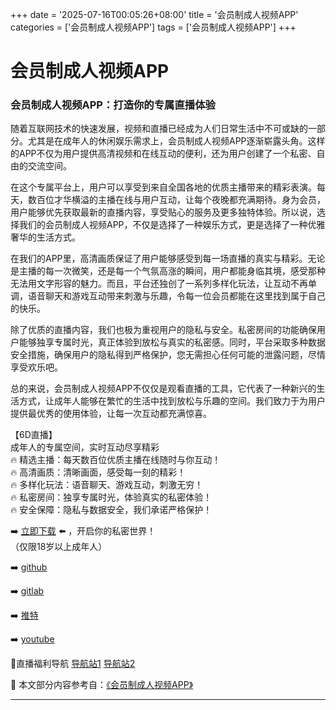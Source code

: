 +++
date = '2025-07-16T00:05:26+08:00'
title = '会员制成人视频APP'
categories = ['会员制成人视频APP']
tags = ['会员制成人视频APP']
+++

# 会员制成人视频APP

### 会员制成人视频APP：打造你的专属直播体验

随着互联网技术的快速发展，视频和直播已经成为人们日常生活中不可或缺的一部分。尤其是在成年人的休闲娱乐需求上，会员制成人视频APP逐渐崭露头角。这样的APP不仅为用户提供高清视频和在线互动的便利，还为用户创建了一个私密、自由的交流空间。

在这个专属平台上，用户可以享受到来自全国各地的优质主播带来的精彩表演。每天，数百位才华横溢的主播在线与用户互动，让每个夜晚都充满期待。身为会员，用户能够优先获取最新的直播内容，享受贴心的服务及更多独特体验。所以说，选择我们的会员制成人视频APP，不仅是选择了一种娱乐方式，更是选择了一种优雅奢华的生活方式。

在我们的APP里，高清画质保证了用户能够感受到每一场直播的真实与精彩。无论是主播的每一次微笑，还是每一个气氛高涨的瞬间，用户都能身临其境，感受那种无法用文字形容的魅力。而且，平台还独创了一系列多样化玩法，让互动不再单调，语音聊天和游戏互动带来刺激与乐趣，令每一位会员都能在这里找到属于自己的快乐。

除了优质的直播内容，我们也极为重视用户的隐私与安全。私密房间的功能确保用户能够独享专属时光，真正体验到放松与真实的私密感。同时，平台采取多种数据安全措施，确保用户的隐私得到严格保护，您无需担心任何可能的泄露问题，尽情享受欢乐吧。

总的来说，会员制成人视频APP不仅仅是观看直播的工具，它代表了一种新兴的生活方式，让成年人能够在繁忙的生活中找到放松与乐趣的空间。我们致力于为用户提供最优秀的使用体验，让每一次互动都充满惊喜。

【6D直播】  
成年人的专属空间，实时互动尽享精彩  
🔥 精选主播：每天数百位优质主播在线随时与你互动！  
🔥 高清画质：清晰画面，感受每一刻的精彩！  
🔥 多样化玩法：语音聊天、游戏互动，刺激无穷！  
🔥 私密房间：独享专属时光，体验真实的私密体验！  
🔥 安全保障：隐私与数据安全，我们承诺严格保护！  

➡️ [立即下载](https://down123.s3.ap-east-1.amazonaws.com/down/down.html?channelCode=blog) ⬅️ ，开启你的私密世界！  
（仅限18岁以上成年人）  

➡️ [github](https://aldult-live.github.io/)  

➡️ [gitlab](https://seo-09598d.gitlab.io/)  

➡️ [推特](https://x.com/wegame33)  

➡️ [youtube](https://www.youtube.com/@6Dlive)  

🔞直播福利导航 [导航站1](https://webstack-86085a.gitlab.io/) [导航站2](https://onlygit123-2.github.io/)


📘 本文部分内容参考自：[《会员制成人视频APP》](https://github.com/huluwagit/huluwa)

---
